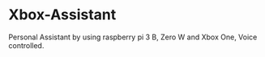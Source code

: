 # Xbox-Assistant
Personal Assistant by using raspberry pi 3 B, Zero W and Xbox One, Voice controlled.
